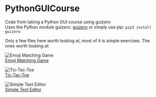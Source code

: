 # PythonGUICourse
Code from taking a Python GUI course using guizero<br />
Uses the Python module guizero: [guizero](https://lawsie.github.io/guizero/) or simply use pip: `pip3 install guizero`

Only a few files here worth looking at, most of it is simple exercises.
The ones worth looking at:

![Emoji Matching Game](https://pbs.twimg.com/media/ECsj-WrXsAA75MR?format=png)<br />
[Emoji Matching Game](https://github.com/beef-erikson/PythonGUICourse/blob/master/emoji_match.py)


![Tic-Tac-Toe](https://i.imgur.com/n8KrIPR.png)<br />
[Tic-Tac-Toe](https://github.com/beef-erikson/PythonGUICourse/blob/master/tic_tac_toe.py)

![Simple Text Editor](https://i.imgur.com/1MHEZzT.png)<br />
[Simple Text Editor](https://github.com/beef-erikson/PythonGUICourse/blob/master/text_editor.py)
